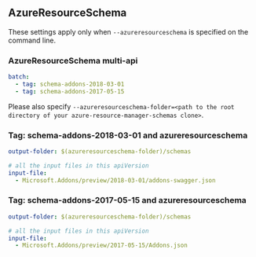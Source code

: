## AzureResourceSchema

These settings apply only when `--azureresourceschema` is specified on the command line.

### AzureResourceSchema multi-api

``` yaml $(azureresourceschema) && $(multiapi)
batch:
  - tag: schema-addons-2018-03-01
  - tag: schema-addons-2017-05-15

```

Please also specify `--azureresourceschema-folder=<path to the root directory of your azure-resource-manager-schemas clone>`.

### Tag: schema-addons-2018-03-01 and azureresourceschema

``` yaml $(tag) == 'schema-addons-2018-03-01' && $(azureresourceschema)
output-folder: $(azureresourceschema-folder)/schemas

# all the input files in this apiVersion
input-file:
  - Microsoft.Addons/preview/2018-03-01/addons-swagger.json

```

### Tag: schema-addons-2017-05-15 and azureresourceschema

``` yaml $(tag) == 'schema-addons-2017-05-15' && $(azureresourceschema)
output-folder: $(azureresourceschema-folder)/schemas

# all the input files in this apiVersion
input-file:
  - Microsoft.Addons/preview/2017-05-15/Addons.json

```
